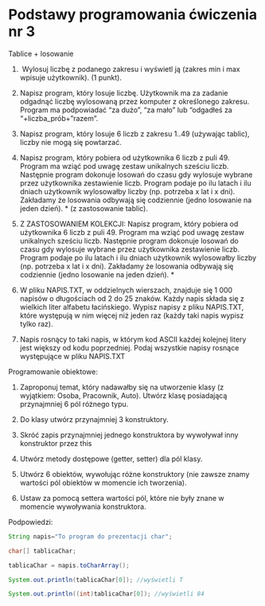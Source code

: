 # Podstawy programowania ćwiczenia nr 3

Tablice + losowanie

1.  Wylosuj liczbę z podanego zakresu i wyświetl ją (zakres min i max wpisuje użytkownik). (1 punkt).  

2. Napisz program, który losuje liczbę. Użytkownik ma za zadanie odgadnąć liczbę wylosowaną przez komputer z określonego zakresu. Program ma podpowiadać “za dużo”, “za mało” lub “odgadłeś za “+liczba_prób+”razem”.  

3. Napisz program, który losuje 6 liczb z zakresu 1..49 (używając tablic), liczby nie mogą się powtarzać.  

4. Napisz program, który pobiera od użytkownika 6 liczb z puli 49. Program ma wziąć pod uwagę zestaw unikalnych sześciu liczb. Następnie program dokonuje losowań do czasu gdy wylosuje wybrane przez użytkownika zestawienie liczb. Program podaje po ilu latach i ilu dniach użytkownik wylosowałby liczby (np. potrzeba x lat i x dni). Zakładamy że losowania odbywają się codziennie (jedno losowanie na jeden dzień). * (z zastosowanie tablic).  

5. Z ZASTOSOWANIEM KOLEKCJI: Napisz program, który pobiera od użytkownika 6 liczb z puli 49. Program ma wziąć pod uwagę zestaw unikalnych sześciu liczb. Następnie program dokonuje losowań do czasu gdy wylosuje wybrane przez użytkownika zestawienie liczb. Program podaje po ilu latach i ilu dniach użytkownik wylosowałby liczby (np. potrzeba x lat i x dni). Zakładamy że losowania odbywają się codziennie (jedno losowanie na jeden dzień). *  

6. W pliku NAPIS.TXT, w oddzielnych wierszach, znajduje się 1 000 napisów o długościach od 2 do 25 znaków. Każdy napis składa się z wielkich liter alfabetu łacińskiego. Wypisz napisy z pliku NAPIS.TXT, które występują w nim więcej niż jeden raz (każdy taki napis wypisz tylko raz).  

7. Napis rosnący to taki napis, w którym kod ASCII każdej kolejnej litery jest większy od kodu poprzedniej. Podaj wszystkie napisy rosnące występujące w pliku NAPIS.TXT  

Programowanie obiektowe:

1. Zaproponuj temat, który nadawałby się na utworzenie klasy (z wyjątkiem: Osoba, Pracownik, Auto). Utwórz klasę posiadającą przynajmniej 6 pól różnego typu.

2. Do klasy utwórz przynajmniej 3 konstruktory.

3. Skróć zapis przynajmniej jednego konstruktora by wywoływał inny konstruktor przez this

4. Utwórz metody dostępowe (getter, setter) dla pól klasy.

5. Utwórz 6 obiektów, wywołując różne konstruktory (nie zawsze znamy wartości pól obiektów w momencie ich tworzenia).

6. Ustaw za pomocą settera wartości pól, które nie były znane w momencie wywoływania konstruktora.

Podpowiedzi:

```java
String napis="To program do prezentacji char";

char[] tablicaChar;

tablicaChar = napis.toCharArray();

System.out.println(tablicaChar[0]); //wyświetli T

System.out.println((int)tablicaChar[0]); //wyświetli 84
```

